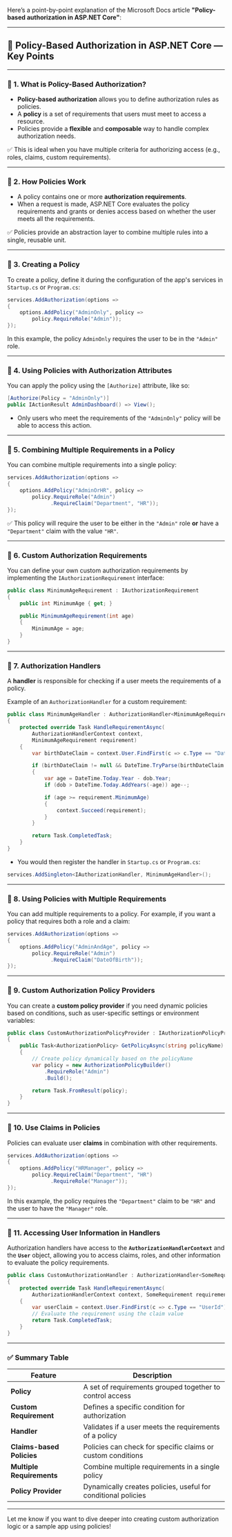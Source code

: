 Here’s a point-by-point explanation of the Microsoft Docs article **"Policy-based authorization in ASP.NET Core"**:

---

## 🔐 Policy-Based Authorization in ASP.NET Core — Key Points

---

### 🔹 1. **What is Policy-Based Authorization?**

- **Policy-based authorization** allows you to define authorization rules as policies.
- A **policy** is a set of requirements that users must meet to access a resource. 
- Policies provide a **flexible** and **composable** way to handle complex authorization needs.

✅ This is ideal when you have multiple criteria for authorizing access (e.g., roles, claims, custom requirements).

---

### 🔹 2. **How Policies Work**

- A policy contains one or more **authorization requirements**.
- When a request is made, ASP.NET Core evaluates the policy requirements and grants or denies access based on whether the user meets all the requirements.

✅ Policies provide an abstraction layer to combine multiple rules into a single, reusable unit.

---

### 🔹 3. **Creating a Policy**

To create a policy, define it during the configuration of the app's services in `Startup.cs` or `Program.cs`:

```csharp
services.AddAuthorization(options =>
{
    options.AddPolicy("AdminOnly", policy =>
        policy.RequireRole("Admin"));
});
```

In this example, the policy `AdminOnly` requires the user to be in the `"Admin"` role.

---

### 🔹 4. **Using Policies with Authorization Attributes**

You can apply the policy using the `[Authorize]` attribute, like so:

```csharp
[Authorize(Policy = "AdminOnly")]
public IActionResult AdminDashboard() => View();
```

- Only users who meet the requirements of the `"AdminOnly"` policy will be able to access this action.

---

### 🔹 5. **Combining Multiple Requirements in a Policy**

You can combine multiple requirements into a single policy:

```csharp
services.AddAuthorization(options =>
{
    options.AddPolicy("AdminOrHR", policy =>
        policy.RequireRole("Admin")
              .RequireClaim("Department", "HR"));
});
```

✅ This policy will require the user to be either in the `"Admin"` role **or** have a `"Department"` claim with the value `"HR"`.

---

### 🔹 6. **Custom Authorization Requirements**

You can define your own custom authorization requirements by implementing the `IAuthorizationRequirement` interface:

```csharp
public class MinimumAgeRequirement : IAuthorizationRequirement
{
    public int MinimumAge { get; }

    public MinimumAgeRequirement(int age)
    {
        MinimumAge = age;
    }
}
```

---

### 🔹 7. **Authorization Handlers**

A **handler** is responsible for checking if a user meets the requirements of a policy.

Example of an `AuthorizationHandler` for a custom requirement:

```csharp
public class MinimumAgeHandler : AuthorizationHandler<MinimumAgeRequirement>
{
    protected override Task HandleRequirementAsync(
        AuthorizationHandlerContext context,
        MinimumAgeRequirement requirement)
    {
        var birthDateClaim = context.User.FindFirst(c => c.Type == "DateOfBirth");

        if (birthDateClaim != null && DateTime.TryParse(birthDateClaim.Value, out var dob))
        {
            var age = DateTime.Today.Year - dob.Year;
            if (dob > DateTime.Today.AddYears(-age)) age--;

            if (age >= requirement.MinimumAge)
            {
                context.Succeed(requirement);
            }
        }

        return Task.CompletedTask;
    }
}
```

- You would then register the handler in `Startup.cs` or `Program.cs`:

```csharp
services.AddSingleton<IAuthorizationHandler, MinimumAgeHandler>();
```

---

### 🔹 8. **Using Policies with Multiple Requirements**

You can add multiple requirements to a policy. For example, if you want a policy that requires both a role and a claim:

```csharp
services.AddAuthorization(options =>
{
    options.AddPolicy("AdminAndAge", policy =>
        policy.RequireRole("Admin")
              .RequireClaim("DateOfBirth"));
});
```

---

### 🔹 9. **Custom Authorization Policy Providers**

You can create a **custom policy provider** if you need dynamic policies based on conditions, such as user-specific settings or environment variables:

```csharp
public class CustomAuthorizationPolicyProvider : IAuthorizationPolicyProvider
{
    public Task<AuthorizationPolicy> GetPolicyAsync(string policyName)
    {
        // Create policy dynamically based on the policyName
        var policy = new AuthorizationPolicyBuilder()
            .RequireRole("Admin")
            .Build();

        return Task.FromResult(policy);
    }
}
```

---

### 🔹 10. **Use Claims in Policies**

Policies can evaluate user **claims** in combination with other requirements.

```csharp
services.AddAuthorization(options =>
{
    options.AddPolicy("HRManager", policy =>
        policy.RequireClaim("Department", "HR")
              .RequireRole("Manager"));
});
```

In this example, the policy requires the `"Department"` claim to be `"HR"` and the user to have the `"Manager"` role.

---

### 🔹 11. **Accessing User Information in Handlers**

Authorization handlers have access to the **`AuthorizationHandlerContext`** and the **`User`** object, allowing you to access claims, roles, and other information to evaluate the policy requirements.

```csharp
public class CustomAuthorizationHandler : AuthorizationHandler<SomeRequirement>
{
    protected override Task HandleRequirementAsync(
        AuthorizationHandlerContext context, SomeRequirement requirement)
    {
        var userClaim = context.User.FindFirst(c => c.Type == "UserId");
        // Evaluate the requirement using the claim value
        return Task.CompletedTask;
    }
}
```

---

### ✅ Summary Table

| Feature                          | Description                                                   |
|----------------------------------|---------------------------------------------------------------|
| **Policy**                       | A set of requirements grouped together to control access      |
| **Custom Requirement**           | Defines a specific condition for authorization                |
| **Handler**                      | Validates if a user meets the requirements of a policy        |
| **Claims-based Policies**        | Policies can check for specific claims or custom conditions    |
| **Multiple Requirements**        | Combine multiple requirements in a single policy              |
| **Policy Provider**              | Dynamically creates policies, useful for conditional policies |

---

Let me know if you want to dive deeper into creating custom authorization logic or a sample app using policies!